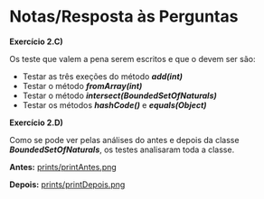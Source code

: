 # Notas/Resposta às Perguntas #

**Exercício  2.C)**

Os teste que valem a pena serem escritos e que o devem ser são: 
* Testar as três exeções do método ***add(int)***
* Testar o método ***fromArray(int)***
* Testar o método ***intersect(BoundedSetOfNaturals)***
* Testar os métodos ***hashCode()*** e ***equals(Object)***

**Exercício  2.D)**

Como se pode ver pelas análises do antes e depois da classe ***BoundedSetOfNaturals***, os testes analisaram toda a classe.

**Antes:**
[prints/printAntes.png](prints/printAntes.png)


**Depois:**
[prints/printDepois.png](prints/printDepois.png)
